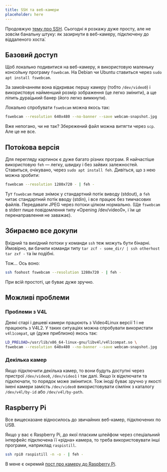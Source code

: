 ```yaml
---
title: SSH та веб-камери
placeholder: here
---
```


Продовжую [тему про SSH][1]. Сьогодні я розкажу дуже просту, але не зовсім банальну штуку: як зазирнути в веб-камеру, підключену до віддаленого хоста́.


## Базовий доступ

Щоб локально подивитися на веб-камеру, я використовую маленьку консо́льну програму `fswebcam`. На Debian чи Ubuntu ставиться через `sudo apt install fswebcam`.

За замо́вчанням вона відкриває першу камеру (тобто `/dev/video0`) і використовує найменший розмір зображення (це легко змінити), а ще ліпить дура́цький банер (його легко вимкнути).

Локально спробувати `fswebcam` можна якось так:

```sh
fswebcam --resolution 640x480 --no-banner --save webcam-snapshot.jpg
```

Вже непогано, чи не так? Збережений файл можна витягти через `scp`. Але це не все.


## Пото́кова версія

Для перегляду картинок є дуже багато різних програм. Я найчастіше використовую `feh` — легку, швидку і без зайвих залежностей. Ставиться, очікувано, через `sudo apt install feh`. Дивіться, що з нею можна зробити:

```sh
fswebcam --resolution 1280x720 - | feh -
```

Тут `fswebcam` пише знімок у стандартний потік виводу (stdout), а `feh` читає стандартний потік вводу (stdin), і все працює без тимчасових файлів. Передавати JPEG через потоки цілком нормально. (Ще `fswebcam` в stderr пише повідомлення типу «Opening /dev/video0», і їм це перенаправлення не заважає).


## Збираємо все докупи

Вхідний та вихідний потоки у команди `ssh` теж можуть бути бінарні. Ймовірно, ви бачили команди типу `tar zcf - some_dir/ | ssh otherhost tar zxf -` та їм подібні.

Тож… Ось воно:

```sh
ssh foohost fswebcam --resolution 1280x720 - | feh -
```

При всій простоті, це буває дуже зручно.


## Можливі проблеми

### Проблеми з V4L

Деякі старі і дешеві камери працюють з Video4Linux версії 1 і не працюють з V4L2. У таких ситуаціях можна спробувати використати `v4l1compat`, це (дуже приблизно) якось так:

```sh
LD_PRELOAD=/usr/lib/x86_64-linux-gnu/libv4l/v4l1compat.so \
fswebcam --resolution 640x480 --no-banner --save webcam-snapshot.jpg
```


### Декілька камер

Якщо підключити декілька камер, то вони будуть доступні через пристрої `/dev/video0`, `/dev/video1` і так далі. Якщо їх відключати та підключати, то порядок може змінитися. Тож іноді буває зручно у якості імені камери замість `/dev/video0` використовувати сімлінк з каталогу `/dev/v4l/by-id` або `/dev/v4l/by-path`.


## Raspberry Pi

Все вищесказане відносилось до звичайних веб-камер, підключених по USB.

Якщо у вас є Raspberry Pi, до якої пласким шлейфом через спеціальний інтерфейс підключена її «рідна» камера, то треба використовувати інші програми, наприклад `raspistill`.

```sh
ssh rpi0 raspistill -n -o - | feh -
```

В мене є окремий [пост про камеру до Raspberry Pi][2].

[1]: /2022/07/20/ssh-tips-and-tricks.html
[2]: /2021/07/08/rpi-camera.html
